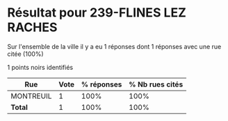 # Résultat pour 239-FLINES LEZ RACHES

Sur l'ensemble de la ville il y a eu 1 réponses dont 1 réponses avec une rue citée (100%)

1 points noirs identifiés

| Rue | Vote | % réponses | % Nb rues cités|
|-----|------|------------|----------------|
| MONTREUIL | 1 | 100% | 100%|
| **Total** | 1 | 100% | 100%|
